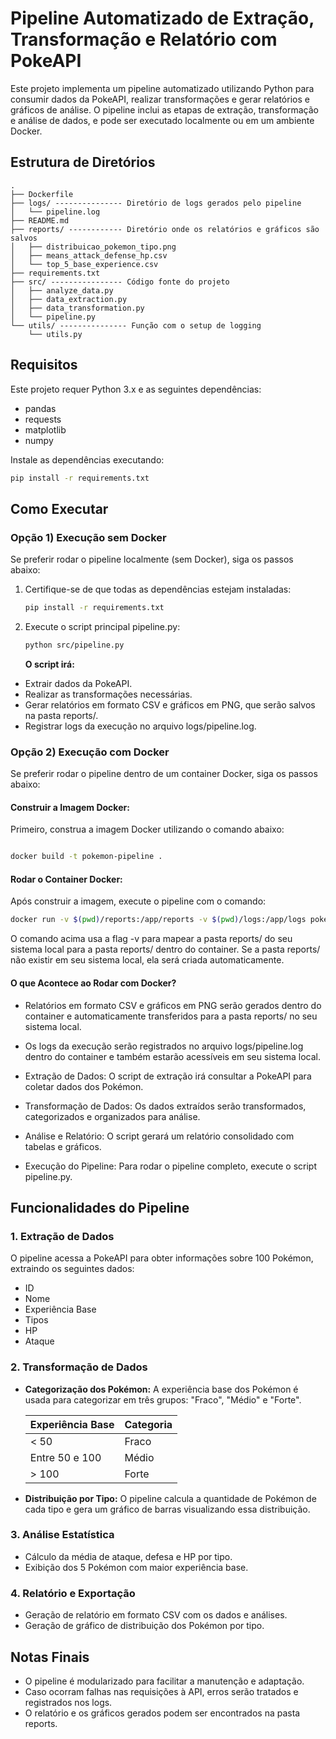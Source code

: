 # Pipeline Automatizado de Extração, Transformação e Relatório com PokeAPI

Este projeto implementa um pipeline automatizado utilizando Python para consumir dados da PokeAPI, realizar transformações e gerar relatórios e gráficos de análise. O pipeline inclui as etapas de extração, transformação e análise de dados, e pode ser executado localmente ou em um ambiente Docker.

## Estrutura de Diretórios

```
.
├── Dockerfile
├── logs/ --------------- Diretório de logs gerados pelo pipeline
│   └── pipeline.log
├── README.md
├── reports/ ------------ Diretório onde os relatórios e gráficos são salvos
│   ├── distribuicao_pokemon_tipo.png
│   ├── means_attack_defense_hp.csv
│   └── top_5_base_experience.csv
├── requirements.txt
├── src/ ---------------- Código fonte do projeto
│   ├── analyze_data.py
│   ├── data_extraction.py
│   ├── data_transformation.py
│   └── pipeline.py
└── utils/ --------------- Função com o setup de logging
    └── utils.py
```

## Requisitos

Este projeto requer Python 3.x e as seguintes dependências:

- pandas
- requests
- matplotlib
- numpy

Instale as dependências executando:

```bash
pip install -r requirements.txt
```

## Como Executar

### Opção 1) Execução sem Docker

Se preferir rodar o pipeline localmente (sem Docker), siga os passos abaixo:

1.  Certifique-se de que todas as dependências estejam instaladas:

    ```bash
    pip install -r requirements.txt
    ```

2.  Execute o script principal pipeline.py:

    ```bash
    python src/pipeline.py
    ```

    **O script irá:**

- Extrair dados da PokeAPI.
- Realizar as transformações necessárias.
- Gerar relatórios em formato CSV e gráficos em PNG, que serão salvos na pasta reports/.
- Registrar logs da execução no arquivo logs/pipeline.log.

### Opção 2) Execução com Docker

Se preferir rodar o pipeline dentro de um container Docker, siga os passos abaixo:

#### Construir a Imagem Docker:

Primeiro, construa a imagem Docker utilizando o comando abaixo:

```bash

docker build -t pokemon-pipeline .
```

#### Rodar o Container Docker:

Após construir a imagem, execute o pipeline com o comando:

```bash
docker run -v $(pwd)/reports:/app/reports -v $(pwd)/logs:/app/logs pokemon-pipeline
```

O comando acima usa a flag -v para mapear a pasta reports/ do seu sistema local para a pasta reports/ dentro do container. Se a pasta reports/ não existir em seu sistema local, ela será criada automaticamente.

#### O que Acontece ao Rodar com Docker?

- Relatórios em formato CSV e gráficos em PNG serão gerados dentro do container e automaticamente transferidos para a pasta reports/ no seu sistema local.
- Os logs da execução serão registrados no arquivo logs/pipeline.log dentro do container e também estarão acessíveis em seu sistema local.

- Extração de Dados: O script de extração irá consultar a PokeAPI para coletar dados dos Pokémon.
- Transformação de Dados: Os dados extraídos serão transformados, categorizados e organizados para análise.
- Análise e Relatório: O script gerará um relatório consolidado com tabelas e gráficos.
- Execução do Pipeline: Para rodar o pipeline completo, execute o script pipeline.py.

## Funcionalidades do Pipeline

### 1. Extração de Dados

O pipeline acessa a PokeAPI para obter informações sobre 100 Pokémon, extraindo os seguintes dados:

- ID
- Nome
- Experiência Base
- Tipos
- HP
- Ataque

### 2. Transformação de Dados

- **Categorização dos Pokémon:** A experiência base dos Pokémon é usada para categorizar em três grupos: "Fraco", "Médio" e "Forte".

  | Experiência Base | Categoria |
  | ---------------- | --------- |
  | < 50             | Fraco     |
  | Entre 50 e 100   | Médio     |
  | > 100            | Forte     |

- **Distribuição por Tipo:** O pipeline calcula a quantidade de Pokémon de cada tipo e gera um gráfico de barras visualizando essa distribuição.

### 3. Análise Estatística

- Cálculo da média de ataque, defesa e HP por tipo.
- Exibição dos 5 Pokémon com maior experiência base.

### 4. Relatório e Exportação

- Geração de relatório em formato CSV com os dados e análises.
- Geração de gráfico de distribuição dos Pokémon por tipo.

## Notas Finais

- O pipeline é modularizado para facilitar a manutenção e adaptação.
- Caso ocorram falhas nas requisições à API, erros serão tratados e registrados nos logs.
- O relatório e os gráficos gerados podem ser encontrados na pasta reports.

